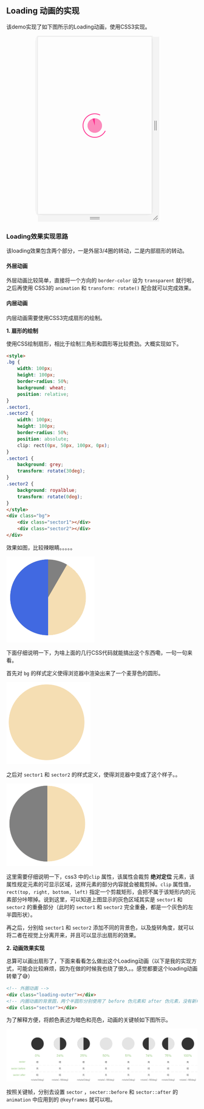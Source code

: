 ## Loading 动画的实现

该demo实现了如下图所示的Loading动画，使用CSS3实现。

![loading动画](./loading.gif)

### Loading效果实现思路

该loading效果包含两个部分，一是外层3/4圈的转动，二是内部扇形的转动。

#### 外层动画

外层动画比较简单，直接将一个方向的 `border-color` 设为 `transparent` 就行啦，之后再使用 CSS3的 `animation` 和 `transform: rotate()` 配合就可以完成效果。

#### 内层动画

内层动画需要使用CSS3完成扇形的绘制。

**1. 扇形的绘制**

使用CSS绘制扇形，相比于绘制三角形和圆形等比较费劲。大概实现如下。

```html
<style>
.bg {
    width: 100px;
    height: 100px;
    border-radius: 50%;
    background: wheat;
    position: relative;
}
.sector1,
.sector2 {
    width: 100px;
    height: 100px;
    border-radius: 50%;
    position: absolute;
    clip: rect(0px, 50px, 100px, 0px);
}
.sector1 {
    background: grey;
    transform: rotate(30deg);
}
.sector2 {
    background: royalblue;
    transform: rotate(0deg);
}
</style>
<div class="bg">
    <div class="sector1"></div>
    <div class="sector2"></div>
</div>
```

效果如图，比较辣眼睛。。。。。

![效果一](./demo1.png)

下面仔细说明一下，为啥上面的几行CSS代码就能搞出这个东西嘞，一句一句来看。

首先对 `bg` 的样式定义使得浏览器中渲染出来了一个麦芽色的圆形。

![效果二](./demo2.png)

之后对 `sector1` 和 `sector2` 的样式定义，使得浏览器中变成了这个样子。。

![效果三](./demo3.png)

这里需要仔细说明一下，css3 中的`clip` 属性，该属性会裁剪 **绝对定位** 元素，该属性规定元素的可显示区域，这样元素的部分内容就会被裁剪掉。`clip` 属性值，`rect(top, right, bottom, left)` 指定一个剪裁矩形，会把不属于该矩形内的元素部分咔嚓掉。说到这里，可以知道上图显示的灰色区域其实是 `sector1` 和 `sector2` 的重叠部分（此时的 `sector1` 和 `sector2` 完全重叠，都是一个灰色的左半圆形状）。

再之后，分别给 `sector1` 和 `sector2` 添加不同的背景色，以及旋转角度，就可以将二者在视觉上分离开来，并且可以显示出扇形的效果。



**2. 动画效果实现**

总算可以画出扇形了，下面来看看怎么做出这个Loading动画（以下是我的实现方式，可能会比较麻烦，因为在做的时候我也绕了很久。。感觉都要这个loading动画转晕了:sweat_smile:）

```Html
<!-- 外圈动画 -->
<div class="loading-outer"></div>
<!-- 内圈动画的背景圆，两个半圆形分别使用了 before 伪元素和 after 伪元素，没有新增加无意义的 html 标签 -->
<div class="sector"></div>
```

为了解释方便，将颜色表述为暗色和亮色，动画的关键帧如下图所示。

![keyframe](./keyframe.png)

按照关键帧，分别去设置 `sector` ，`secter::before` 和 `sector::after` 的 `animation` 中应用到的 `@keyframes`  就可以啦。